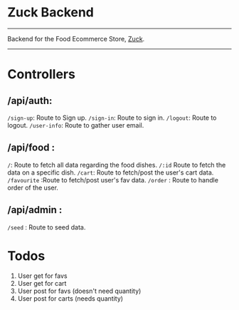 # Zuck Backend

---

Backend for the Food Ecommerce Store, [Zuck](https://zuck-food.vercel.app/).

---

# Controllers

## /api/auth:

`/sign-up`: Route to Sign up.
`/sign-in`: Route to sign in.
`/logout`: Route to logout.
`/user-info`: Route to gather user email.

## /api/food :

`/`: Route to fetch all data regarding the food dishes.
`/:id` Route to fetch the data on a specific dish.
`/cart`: Route to fetch/post the user's cart data.
`/favourite` :Route to fetch/post user's fav data.
`/order` : Route to handle order of the user.

## /api/admin :

`/seed` : Route to seed data.

# Todos

1. User get for favs
1. User get for cart
1. User post for favs (doesn't need quantity)
1. User post for carts (needs quantity)
